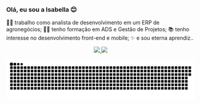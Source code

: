 ### Olá, eu sou a Isabella :blush:


  :woman_technologist: trabalho como analista de desenvolvimento em um ERP de agronegócios;
 :woman_student: tenho formação em ADS e Gestão de Projetos;
 :books: tenho interesse no desenvolvimento front-end e mobile;
 :sparkles: e sou eterna aprendiz..


<div align="center">
  <a href="https://github.com/zabella-12">
  <img height="180em" src="https://github-readme-stats.vercel.app/api?username=zabella-12&show_icons=true&theme=tokyonight&include_all_commits=true&count_private=true"/>
  <img height="180em" src="https://github-readme-stats.vercel.app/api/top-langs/?username=zabella-12&layout=compact&langs_count=7&theme=tokyonight"/>
</div>
  
  
![Snake animation](https://github.com/zabella-12/zabella-12/blob/output/github-contribution-grid-snake.svg)
